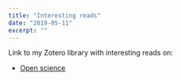 ```yaml
---
title: "Interesting reads"
date: "2019-05-11"
excerpt: ""
---
```


Link to my Zotero library with interesting reads on:

* [Open science](https://www.zotero.org/groups/2327899/nmstreethrans_library/items/collectionKey/MFUFMPR5)